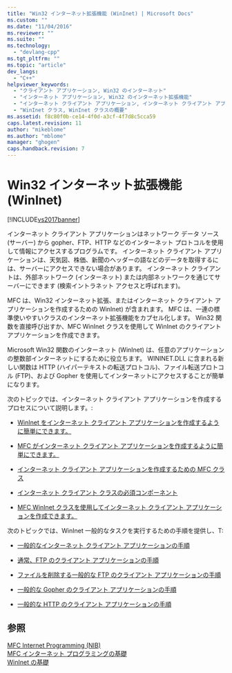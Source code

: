```yaml
---
title: "Win32 インターネット拡張機能 (WinInet) | Microsoft Docs"
ms.custom: ""
ms.date: "11/04/2016"
ms.reviewer: ""
ms.suite: ""
ms.technology: 
  - "devlang-cpp"
ms.tgt_pltfrm: ""
ms.topic: "article"
dev_langs: 
  - "C++"
helpviewer_keywords: 
  - "クライアント アプリケーション, Win32 のインターネット"
  - "インターネット アプリケーション, Win32 のインターネット拡張機能"
  - "インターネット クライアント アプリケーション, インターネット クライアント アプリケーションの概要"
  - "WinInet クラス, WinInet クラスの概要"
ms.assetid: f8c80f0b-ce14-4f0d-a3cf-4f7d8c5cca59
caps.latest.revision: 11
author: "mikeblome"
ms.author: "mblome"
manager: "ghogen"
caps.handback.revision: 7
---
```

# Win32 インターネット拡張機能 (WinInet)
[!INCLUDE[vs2017banner](../assembler/inline/includes/vs2017banner.md)]

インターネット クライアント アプリケーションはネットワーク データ ソース \(サーバー\) から gopher、FTP、HTTP などのインターネット プロトコルを使用して情報にアクセスするプログラムです。  インターネット クライアント アプリケーションは、天気図、株価、新聞のヘッダーの語などのデータを取得するには、サーバーにアクセスできない場合があります。  インターネット クライアントは、外部ネットワーク \(インターネット\) または内部ネットワークを通じてサーバーにできます \(検索イントラネット アクセスと呼ばれます\)。  
  
 MFC は、Win32 インターネット拡張、またはインターネット クライアント アプリケーションを作成するための WinInet\) が含まれます。  MFC は、一連の標準使いやすいクラスのインターネット拡張機能をカプセル化します。  Win32 関数を直接呼び出すか、MFC WinInet クラスを使用して WinInet のクライアント アプリケーションを作成できます。  
  
 Microsoft Win32 関数のインターネット \(WinInet\) は、任意のアプリケーションの整数部インターネットにするために役立ちます。  WININET.DLL に含まれる新しい関数は HTTP \(ハイパーテキストの転送プロトコル\)、ファイル転送プロトコル \(FTP\)、および Gopher を使用してインターネットにアクセスすることが簡単になります。  
  
 次のトピックでは、インターネット クライアント アプリケーションを作成するプロセスについて説明します。:  
  
-   [WinInet をインターネット クライアント アプリケーションを作成するように簡単にできます。](../mfc/how-wininet-makes-it-easier-to-create-internet-client-applications.md)  
  
-   [MFC がインターネット クライアント アプリケーションを作成するように簡単にできます。](../mfc/how-mfc-makes-it-easier-to-create-internet-client-applications.md)  
  
-   [インターネット クライアント アプリケーションを作成するための MFC クラス](../mfc/mfc-classes-for-creating-internet-client-applications.md)  
  
-   [インターネット クライアント クラスの必須コンポーネント](../Topic/Prerequisites%20for%20Internet%20Client%20Classes.md)  
  
-   [MFC WinInet クラスを使用してインターネット クライアント アプリケーションを作成できます。](../mfc/writing-an-internet-client-application-using-mfc-wininet-classes.md)  
  
 次のトピックでは、WinInet 一般的なタスクを実行するための手順を提供し、T:  
  
-   [一般的なインターネット クライアント アプリケーションの手順](../Topic/Steps%20in%20a%20Typical%20Internet%20Client%20Application.md)  
  
-   [通常、FTP のクライアント アプリケーションの手順](../mfc/steps-in-a-typical-ftp-client-application.md)  
  
-   [ファイルを削除する一般的な FTP のクライアント アプリケーションの手順](../mfc/steps-in-a-typical-ftp-client-application-to-delete-a-file.md)  
  
-   [一般的な Gopher のクライアント アプリケーションの手順](../mfc/steps-in-a-typical-gopher-client-application.md)  
  
-   [一般的な HTTP のクライアント アプリケーションの手順](../mfc/steps-in-a-typical-http-client-application.md)  
  
## 参照  
 [MFC Internet Programming \(NIB\)](http://msdn.microsoft.com/ja-jp/0f7a1f3a-385b-4d56-a55b-0d766840c58a)   
 [MFC インターネット プログラミングの基礎](../mfc/mfc-internet-programming-basics.md)   
 [WinInet の基礎](../mfc/wininet-basics.md)